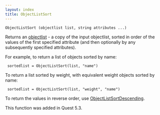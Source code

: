 ```yaml
---
layout: index
title: ObjectListSort
---
```


    ObjectListSort (objectlist list, string attributes ...)

Returns an [objectlist](../types/objectlist.html) - a copy of the input objectlist, sorted in order of the values of the first specified attribute (and then optionally by any subsequently specified attributes).

For example, to return a list of objects sorted by name:

     sortedlist = ObjectListSort(list, "name")

To return a list sorted by weight, with equivalent weight objects sorted by name:

     sortedlist = ObjectListSort(list, "weight", "name")

To return the values in reverse order, use [ObjectListSortDescending](objectlistsortdescending.html).

This function was added in Quest 5.3.
